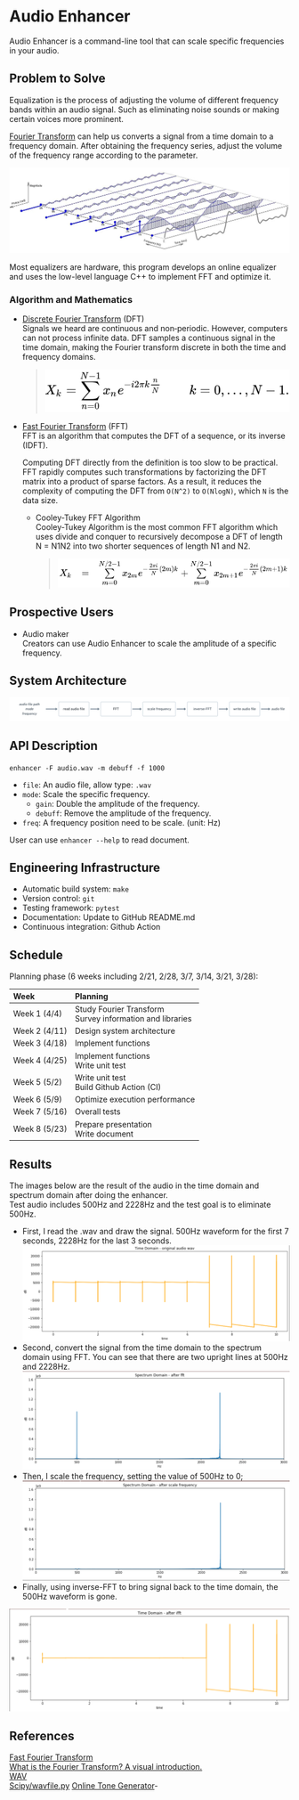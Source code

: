 # Audio Enhancer

Audio Enhancer is a command-line tool that can scale specific frequencies in your audio.

## Problem to Solve

Equalization is the process of adjusting the volume of different frequency bands within an audio signal. Such as eliminating noise sounds or making certain voices more prominent.  

[Fourier Transform](https://en.wikipedia.org/wiki/Fourier_transform) can help us converts a signal from a time domain to a frequency domain. After obtaining the frequency series, adjust the volume of the frequency range according to the parameter.

<img src="./images/fft.jpg" alt="fft"/>

Most equalizers are hardware, this program develops an online equalizer and uses the low-level language C++ to implement FFT and optimize it.

### Algorithm and Mathematics

- [Discrete Fourier Transform](https://en.wikipedia.org/wiki/Discrete_Fourier_transform) (DFT)  
    Signals we heard are continuous and non‑periodic. However, computers can not process infinite data.  DFT samples a continuous signal in the time domain, making the Fourier transform discrete in both the time and frequency domains.

    > <p align="center"><img src="./images/dft_definition.svg" alt="dft_definition"/></p>

- [Fast Fourier Transform](https://en.wikipedia.org/wiki/Fast_Fourier_transform) (FFT)  
    FFT is an algorithm that computes the DFT of a sequence, or its inverse (IDFT).  

    Computing DFT directly from the definition is too slow to be practical. FFT rapidly computes such transformations by factorizing the DFT matrix into a product of sparse factors. As a result, it reduces the complexity of computing the DFT from `O(N^2)` to `O(NlogN)`, which `N` is the data size.  

    - Cooley-Tukey FFT Algorithm  
        Cooley-Tukey Algorithm is the most common FFT algorithm which uses divide and conquer to recursively decompose a DFT of length N = N1N2 into two shorter sequences of length N1 and N2.
        > <p align="center"><img src="./images/cooley_tukey_fft.svg" alt="cooley_tukey_fft"/></p>

## Prospective Users

- Audio maker  
    Creators can use Audio Enhancer to scale the amplitude of a specific frequency.
## System Architecture
<img src="./images/system_architecture.png" alt="system_architecture"/>

## API Description
`enhancer -F audio.wav -m debuff -f 1000`

- `file`: An audio file, allow type: `.wav`
- `mode`: Scale the specific frequency.
    - `gain`:   Double the amplitude of the frequency.
    - `debuff`: Remove the amplitude of the frequency.
- `freq`: A frequency position need to be scale. (unit: Hz)

User can use `enhancer --help` to read document.
## Engineering Infrastructure

- Automatic build system: `make`
- Version control: `git`
- Testing framework: `pytest`
- Documentation: Update to GitHub README.md
- Continuous integration: Github Action


## Schedule

Planning phase (6 weeks including 2/21, 2/28, 3/7, 3/14, 3/21, 3/28):

| Week         | Planning |
| :----------- | :------- |
| Week 1 (4/4) | Study Fourier Transform <br> Survey information and libraries |
| Week 2 (4/11) | Design system architecture |
| Week 3 (4/18) | Implement functions |
| Week 4 (4/25) | Implement functions <br> Write unit test|
| Week 5 (5/2) | Write unit test <br> Build Github Action (CI)|
| Week 6 (5/9) | Optimize execution performance |
| Week 7 (5/16) | Overall tests |
| Week 8 (5/23) | Prepare presentation <br> Write document |

## Results
The images below are the result of the audio in the time domain and spectrum domain after doing the enhancer.  
Test audio includes 500Hz and 2228Hz and the test goal is to eliminate 500Hz.  

- First, I read the .wav and draw the signal. 500Hz waveform for the first 7 seconds, 2228Hz for the last 3 seconds.
    <img src="./images/result_origin_time_domain.png" alt="result_origin_time_domain"/>
- Second, convert the signal from the time domain to the spectrum domain using FFT. You can see that there are two upright lines at 500Hz and 2228Hz. 
    <img src="./images/result_fft_freq_domain.png" alt="result_fft_freq_domain"/>
- Then, I scale the frequency, setting the value of 500Hz to 0;
    <img src="./images/result_scale_freq_domain.png" alt="result_scale_freq_domain"/>
- Finally, using inverse-FFT to bring signal back to the time domain, the 500Hz waveform is gone. 
<img src="./images/result_ifft_time_domain.png" alt="result_ifft_time_domain"/>

## References

[Fast Fourier Transform](https://en.wikipedia.org/wiki/Fast_Fourier_transform)  
[What is the Fourier Transform? A visual introduction.](https://www.youtube.com/watch?v=spUNpyF58BY&ab_channel=3Blue1Brown)  
[WAV](https://zh.wikipedia.org/zh-tw/WAV)  
[Scipy/wavfile.py](https://github.com/scipy/scipy/blob/main/scipy/io/wavfile.py)
[Online Tone Generator](https://www.szynalski.com/tone-generator/)-